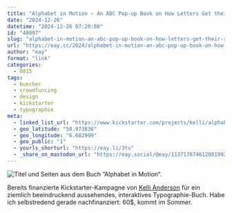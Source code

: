 ```yaml
---
title: "Alphabet in Motion – An ABC Pop-up Book on How Letters Get their Shape"
date: "2024-12-26"
datetime: "2024-12-26 07:20:00"
id: "40097"
slug: "alphabet-in-motion-an-abc-pop-up-book-on-how-letters-get-their-shape"
url: "https://eay.cc/2024/alphabet-in-motion-an-abc-pop-up-book-on-how-letters-get-their-shape/"
author: "eay"
format: "link"
categories:
  - 0815
tags:
  - buecher
  - crowdfuncing
  - design
  - kickstarter
  - typographie
meta:
  - linked_list_url: "https://www.kickstarter.com/projects/kelli/alphabet-in-motion"
  - geo_latitude: "50.973836"
  - geo_longitude: "6.682999"
  - geo_public: "1"
  - yourls_shorturl: "https://eay.li/3tu"
  - _share_on_mastodon_url: "https://eay.social/@eay/113717674612081992"
---
```


![Titel und Seiten aus dem Buch ”Alphabet in Motion“.](https://eay.cc/uploads/2024/alphabet-in-motion.jpg)

Bereits finanzierte Kickstarter-Kampagne von [Kelli Anderson](https://www.kellianderson.com/books/) für ein ziemlich beeindruckend aussehendes, interaktives Typographie-Buch. Habe ich selbstredend gerade nachfinanziert: 60$, kommt im Sommer.
